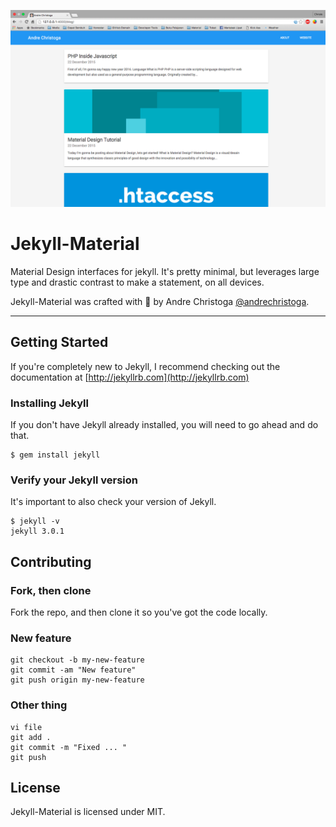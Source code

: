 ![Jekyll-Material preview](img/preview.png)
# Jekyll-Material
Material Design interfaces for jekyll.
It's pretty minimal, but leverages large type and drastic contrast to make a statement, on all devices.

Jekyll-Material was crafted with 💙 by Andre Christoga [@andrechristoga](https://twitter.com/andrechristoga).
___

## Getting Started

If you're completely new to Jekyll, I recommend checking out the documentation at [http://jekyllrb.com](http://jekyllrb.com)

### Installing Jekyll

If you don't have Jekyll already installed, you will need to go ahead and do that.
```shell
$ gem install jekyll
```

### Verify your Jekyll version

It's important to also check your version of Jekyll.
```shell
$ jekyll -v
jekyll 3.0.1
```

## Contributing
### Fork, then clone
Fork the repo, and then clone it so you've got the code locally.

### New feature
```shell
git checkout -b my-new-feature
git commit -am "New feature"
git push origin my-new-feature
```

### Other thing
```
vi file
git add .
git commit -m "Fixed ... "
git push
```

## License
Jekyll-Material is licensed under MIT.
